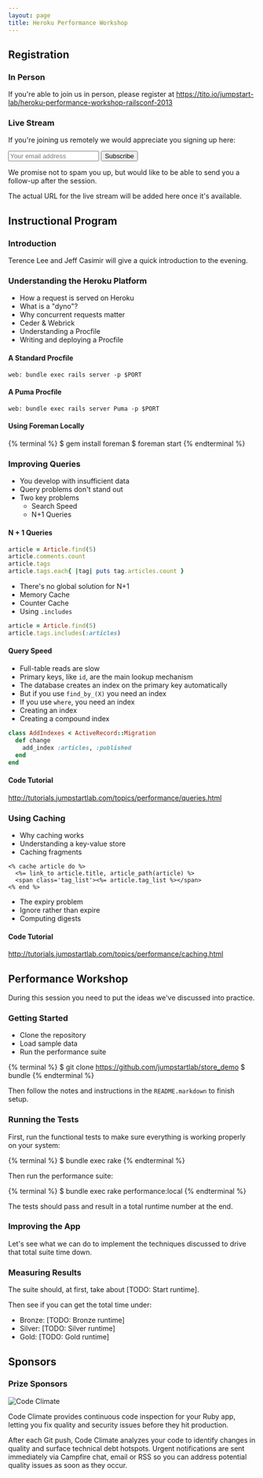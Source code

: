 ```yaml
---
layout: page
title: Heroku Performance Workshop
---
```


## Registration

### In Person

If you're able to join us in person, please register at https://tito.io/jumpstart-lab/heroku-performance-workshop-railsconf-2013

### Live Stream

If you're joining us remotely we would appreciate you signing up here:

<form action="http://jumpstartlab.us1.list-manage.com/subscribe/post?u=8080b7a05247f0dee13a0a26f&amp;id=54a4b169a2" method="post" id="mc-embedded-subscribe-form" name="mc-embedded-subscribe-form" class="validate" target="_blank">
  <div class="mc-field-group">
    <input type="text" value="" name="EMAIL" class="required email" id="mce-EMAIL" title="Your Email Address" placeholder="Your email address">
    <input type="submit" value="Subscribe" name="Subscribe" id="mc-embedded-subscribe" />
  </div>
  <div id="mce-responses">
    <div class="response" id="mce-error-response" style="display:none"></div>
    <div class="response" id="mce-success-response" style="display:none"></div>
  </div>
</form>

We promise not to spam you up, but would like to be able to send you a follow-up after the session.

The actual URL for the live stream will be added here once it's available.

## Instructional Program

### Introduction

Terence Lee and Jeff Casimir will give a quick introduction to the evening.

### Understanding the Heroku Platform

* How a request is served on Heroku
* What is a "dyno"?
* Why concurrent requests matter
* Ceder & Webrick
* Understanding a Procfile
* Writing and deploying a Procfile

#### A Standard Procfile

```plain
web: bundle exec rails server -p $PORT
```

#### A Puma Procfile

```plain
web: bundle exec rails server Puma -p $PORT
```

#### Using Foreman Locally

{% terminal %}
$ gem install foreman
$ foreman start
{% endterminal %}

### Improving Queries

* You develop with insufficient data
* Query problems don't stand out
* Two key problems
  * Search Speed
  * N+1 Queries

#### N + 1 Queries

```ruby
article = Article.find(5)
article.comments.count
article.tags
article.tags.each{ |tag| puts tag.articles.count }
```

* There's no global solution for N+1
* Memory Cache
* Counter Cache
* Using `.includes`

```ruby
article = Article.find(5)
article.tags.includes(:articles)
```

#### Query Speed

* Full-table reads are slow
* Primary keys, like `id`, are the main lookup mechanism
* The database creates an index on the primary key automatically
* But if you use `find_by_(X)` you need an index
* If you use `where`, you need an index
* Creating an index
* Creating a compound index

```ruby
class AddIndexes < ActiveRecord::Migration
  def change
    add_index :articles, :published
  end
end
```

#### Code Tutorial

http://tutorials.jumpstartlab.com/topics/performance/queries.html

### Using Caching

* Why caching works
* Understanding a key-value store
* Caching fragments

```
<% cache article do %>
  <%= link_to article.title, article_path(article) %>
  <span class='tag_list'><%= article.tag_list %></span>
<% end %>
```

* The expiry problem
* Ignore rather than expire
* Computing digests

#### Code Tutorial

http://tutorials.jumpstartlab.com/topics/performance/caching.html

## Performance Workshop

During this session you need to put the ideas we've discussed into practice.

### Getting Started

* Clone the repository
* Load sample data
* Run the performance suite

{% terminal %}
$ git clone https://github.com/jumpstartlab/store_demo
$ bundle
{% endterminal %}

Then follow the notes and instructions in the `README.markdown` to finish setup.

### Running the Tests

First, run the functional tests to make sure everything is working properly on your system:

{% terminal %}
$ bundle exec rake
{% endterminal %}

Then run the performance suite:

{% terminal %}
$ bundle exec rake performance:local
{% endterminal %}

The tests should pass and result in a total runtime number at the end.

### Improving the App

Let's see what we can do to implement the techniques discussed to drive that total suite time down.

### Measuring Results

The suite should, at first, take about [TODO: Start runtime].  

Then see if you can get the total time under:

* Bronze: [TODO: Bronze runtime]
* Silver: [TODO: Silver runtime]
* Gold: [TODO: Gold runtime]

## Sponsors

### Prize Sponsors

![Code Climate](/images/code-climate-logo.jpg)

Code Climate provides continuous code inspection for your Ruby app, letting you fix quality and security issues before they hit production. 

After each Git push, Code Climate analyzes your code to identify changes in quality and surface technical debt hotspots. Urgent notifications are sent immediately via Campfire chat, email or RSS so you can address potential quality issues as soon as they occur.

